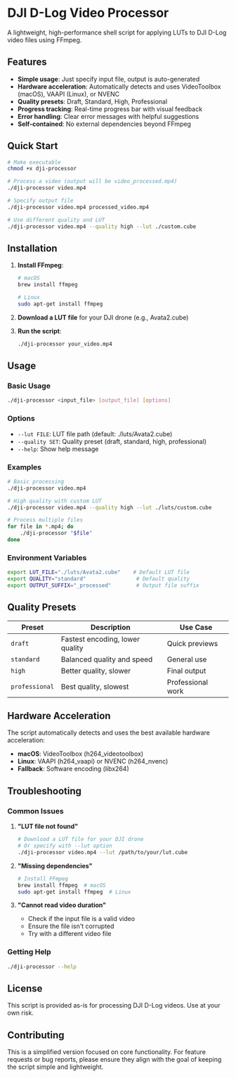 # DJI D-Log Video Processor

A lightweight, high-performance shell script for applying LUTs to DJI D-Log video files using FFmpeg.

## Features

- <check> **Simple usage**: Just specify input file, output is auto-generated
- <zap> **Hardware acceleration**: Automatically detects and uses VideoToolbox (macOS), VAAPI (Linux), or NVENC
- <settings> **Quality presets**: Draft, Standard, High, Professional
- <bar-chart-3> **Progress tracking**: Real-time progress bar with visual feedback
- <alert-circle> **Error handling**: Clear error messages with helpful suggestions
- <package> **Self-contained**: No external dependencies beyond FFmpeg

## Quick Start

```bash
# Make executable
chmod +x dji-processor

# Process a video (output will be video_processed.mp4)
./dji-processor video.mp4

# Specify output file
./dji-processor video.mp4 processed_video.mp4

# Use different quality and LUT
./dji-processor video.mp4 --quality high --lut ./custom.cube
```

## Installation

1. **Install FFmpeg**:
   ```bash
   # macOS
   brew install ffmpeg
   
   # Linux
   sudo apt-get install ffmpeg
   ```

2. **Download a LUT file** for your DJI drone (e.g., Avata2.cube)

3. **Run the script**:
   ```bash
   ./dji-processor your_video.mp4
   ```

## Usage

### Basic Usage
```bash
./dji-processor <input_file> [output_file] [options]
```

### Options
- `--lut FILE`: LUT file path (default: ./luts/Avata2.cube)
- `--quality SET`: Quality preset (draft, standard, high, professional)
- `--help`: Show help message

### Examples
```bash
# Basic processing
./dji-processor video.mp4

# High quality with custom LUT
./dji-processor video.mp4 --quality high --lut ./luts/custom.cube

# Process multiple files
for file in *.mp4; do
    ./dji-processor "$file"
done
```

### Environment Variables
```bash
export LUT_FILE="./luts/Avata2.cube"    # Default LUT file
export QUALITY="standard"                # Default quality
export OUTPUT_SUFFIX="_processed"        # Output file suffix
```

## Quality Presets

| Preset | Description | Use Case |
|--------|-------------|----------|
| `draft` | Fastest encoding, lower quality | Quick previews |
| `standard` | Balanced quality and speed | General use |
| `high` | Better quality, slower | Final output |
| `professional` | Best quality, slowest | Professional work |

## Hardware Acceleration

The script automatically detects and uses the best available hardware acceleration:

- **macOS**: VideoToolbox (h264_videotoolbox)
- **Linux**: VAAPI (h264_vaapi) or NVENC (h264_nvenc)
- **Fallback**: Software encoding (libx264)


## Troubleshooting

### Common Issues

1. **"LUT file not found"**
   ```bash
   # Download a LUT file for your DJI drone
   # Or specify with --lut option
   ./dji-processor video.mp4 --lut /path/to/your/lut.cube
   ```

2. **"Missing dependencies"**
   ```bash
   # Install FFmpeg
   brew install ffmpeg  # macOS
   sudo apt-get install ffmpeg  # Linux
   ```

3. **"Cannot read video duration"**
   - Check if the input file is a valid video
   - Ensure the file isn't corrupted
   - Try with a different video file

### Getting Help
```bash
./dji-processor --help
```

## License

This script is provided as-is for processing DJI D-Log videos. Use at your own risk.

## Contributing

This is a simplified version focused on core functionality. For feature requests or bug reports, please ensure they align with the goal of keeping the script simple and lightweight.
